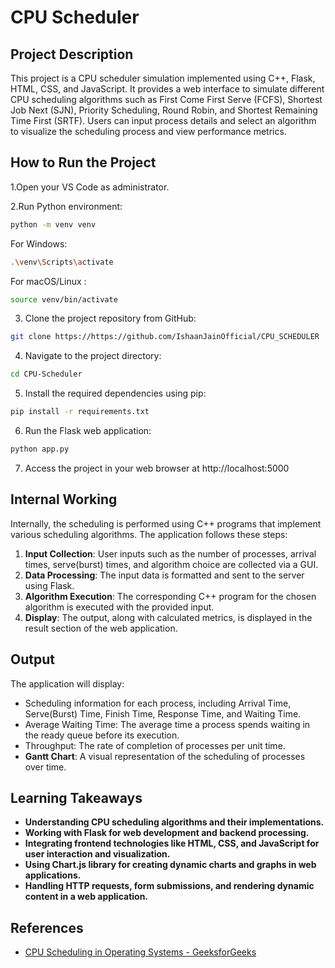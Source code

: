 # CPU Scheduler 

## Project Description

This project is a CPU scheduler simulation implemented using C++, Flask, HTML, CSS, and JavaScript. It provides a web interface to simulate different CPU scheduling algorithms such as First Come First Serve (FCFS), Shortest Job Next (SJN), Priority Scheduling, Round Robin, and Shortest Remaining Time First (SRTF). Users can input process details and select an algorithm to visualize the scheduling process and view performance metrics.

## How to Run the Project
   
   1.Open your VS Code as administrator.
   
   2.Run Python environment:
   
   ```bash
   python -m venv venv
   ```
   For Windows:
   ```bash
   .\venv\Scripts\activate
   ```
   For macOS/Linux :
   ```bash
   source venv/bin/activate
   ```
      
   
   3. Clone the project repository from GitHub:
   
   ```bash
   git clone https://https://github.com/IshaanJainOfficial/CPU_SCHEDULER
   ```
   
   4. Navigate to the project directory:
   
   ```bash
   cd CPU-Scheduler
   ```
   5. Install the required dependencies using pip:
   
   ```bash
   pip install -r requirements.txt
   ``` 
   6. Run the Flask web application:
   
   ```bash
   python app.py
   ```
   7. Access the project in your web browser at http://localhost:5000


## Internal Working

Internally, the scheduling is performed using C++ programs that implement various scheduling algorithms. The application follows these steps:

1. **Input Collection**: User inputs such as the number of processes, arrival times, serve(burst) times, and algorithm choice are collected via a GUI.
2. **Data Processing**: The input data is formatted and sent to the server using Flask.
3. **Algorithm Execution**: The corresponding C++ program for the chosen algorithm is executed with the provided input.
4. **Display**: The output, along with calculated metrics, is displayed in the result section of the web application.

## Output

The application will display:

- Scheduling information for each process, including Arrival Time, Serve(Burst) Time, Finish Time, Response Time, and Waiting Time.
- Average Waiting Time: The average time a process spends waiting in the ready queue before its execution.
- Throughput: The rate of completion of processes per unit time.
- **Gantt Chart**: A visual representation of the scheduling of processes over time.

## Learning Takeaways

- **Understanding CPU scheduling algorithms and their implementations.**
- **Working with Flask for web development and backend processing.**
- **Integrating frontend technologies like HTML, CSS, and JavaScript for user interaction and visualization.**
- **Using Chart.js library for creating dynamic charts and graphs in web applications.**
- **Handling HTTP requests, form submissions, and rendering dynamic content in a web application.**


## References

- [CPU Scheduling in Operating Systems - GeeksforGeeks](https://www.geeksforgeeks.org/cpu-scheduling-in-operating-systems/)
